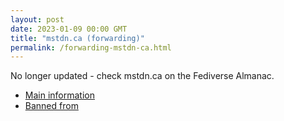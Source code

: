 ```yaml
---
layout: post
date: 2023-01-09 00:00 GMT
title: "mstdn.ca (forwarding)"
permalink: /forwarding-mstdn-ca.html
---
```


No longer updated - check mstdn.ca on the Fediverse Almanac.

* [Main information](https://www.fediversealmanac.com/api/v1/instances/mstdn.ca)
* [Banned from](https://www.fediversealmanac.com/api/v1/instances/mstdn.ca/banned_from)

